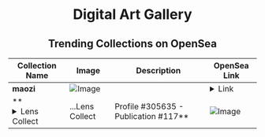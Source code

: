 <div align="center">

# Digital Art Gallery

## Trending Collections on OpenSea

| Collection Name                       | Image                                                                                     | Description                       | OpenSea Link                                                                                          |
|---------------------------------------|-------------------------------------------------------------------------------------------|-----------------------------------|--------------------------------------------------------------------------------------------------------|
| **maozi** | ![Image](https://i.seadn.io/s/raw/files/e5a6ed578cec61e660a00c55cda55d5c.jpg?w=500&auto=format?w=200&auto=format) |  | <details><summary>Link</summary>[maozi](https://opensea.io/collection/maozi-1)</details> |
| **<details><summary>Lens Collect | ...</summary>Lens Collect | Profile #305635 - Publication #117</details>** | ![Image](https://i.seadn.io/s/raw/files/f01d1e9f19d984a9303724872dc11898.jpg?w=500&auto=format?w=200&auto=format) |  | <details><summary>Link</summary>[Lens Collect | Profile #305635 - Publication #117](https://opensea.io/collection/lens-collect-profile-305635-publication-117)</details> |

</div>
